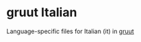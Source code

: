 # gruut Italian

Language-specific files for Italian (it) in [gruut](https://github.com/rhasspy/gruut)
